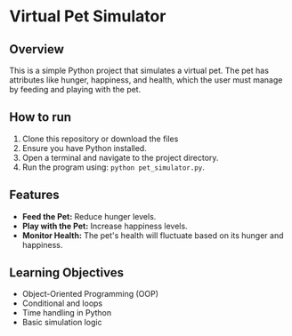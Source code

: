 # Virtual Pet Simulator

## Overview 
This is a simple Python project that simulates a virtual pet. The pet has attributes like hunger, happiness, and health, which the user must manage by feeding and playing with the pet.

## How to run
1. Clone this repository or download the files
2. Ensure you have Python installed.
3. Open a terminal and navigate to the project directory.
4. Run the program using: `python pet_simulator.py`.

## Features
- **Feed the Pet:** Reduce hunger levels.
- **Play with the Pet:** Increase happiness levels.
- **Monitor Health:** The pet's health will fluctuate based on its hunger and happiness.

## Learning Objectives
- Object-Oriented Programming (OOP)
- Conditional and loops
- Time handling in Python
- Basic simulation logic